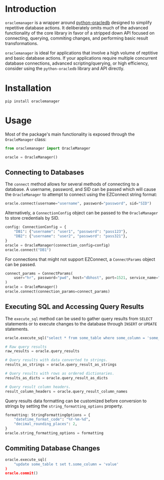# Introduction
`oraclemanager` is a wrapper around [python-oracledb](https://oracle.github.io/python-oracledb/) designed to simplify repetitive database actions. It deliberately omits much of the advanced functionality of the core library in favor of a stripped down API focused on connecting, querying, commiting changes, and performing basic result transformations.

`oraclemanager` is ideal for applications that involve a high volume of reptitive and basic database actions. If your applications require multiple concurrent database connections, advanced scripting/querying, or high efficiency, consider using the `python-oracledb` library and API directly.

# Installation

```
pip install oraclemanager
```

# Usage

Most of the package's main functionality is exposed through the `OracleManager` class:

```py
from oraclemanager import OracleManager

oracle = OracleManager()
```

## Connecting to Databases

The `connect` method allows for several methods of connecting to a database. A username, password, and SID can be passed which will cause the `OracleManager` to attempt to connect using the EZConnect string format:

```py
oracle.connect(username="username", password="password", sid="SID")
```

Alternatively, a `ConnectionConfig` object can be passed to the `OracleManager` to store credentials by SID.

```py
config: ConnectionConfig = {
    "DB1": {"username": "user1", "password": "pass123"},
    "DB2": {"username": "user2", "password": "pass321"},
}
oracle = OracleManager(connection_config=config)
oracle.connect("DB1")
```

For connections that might not support EZConnect, a `ConnectParams` object can be passed.

```py
connect_params = ConnectParams(
    user="hr", password="pwd", host="dbhost", port=1521, service_name="orclpdb"
)
oracle = OracleManager()
oracle.connect(connection_params=connect_params)
```

## Executing SQL and Accessing Query Results

The `execute_sql` method can be used to gather query results from `SELECT` statements or to execute changes to the database through `INSERT` or `UPDATE` statements.

```py
oracle.execute_sql("select * from some_table where some_column = 'some_value'")

# Raw query results
raw_results = oracle.query_results

# Query results with data converted to strings.
results_as_strings = oracle.query_result_as_strings

# Query results with rows as ordered dictionaries.
results_as_dicts = oracle.query_result_as_dicts

# Query result column headers.
result_column_headers = oracle.query_result_column_names
```

Query results data formatting can be customized before conversion to strings by setting the `string_formatting_options` property.

```py
formatting: StringFormattingOptions = {
    "datetime_format_code": "%Y-%m-%d",
    "decimal_rounding_places": 2,
}
oracle.string_formatting_options = formatting
```

## Commiting Database Changes

```py
oracle.execute_sql(
    "update some_table t set t.some_column = 'value'
)
oracle.commit()
```